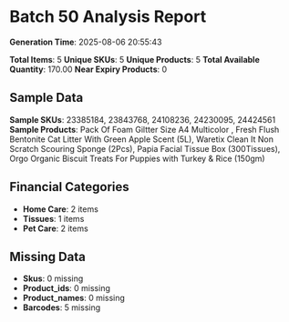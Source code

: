 # Batch 50 Analysis Report

**Generation Time**: 2025-08-06 20:55:43

**Total Items**: 5
**Unique SKUs**: 5
**Unique Products**: 5
**Total Available Quantity**: 170.00
**Near Expiry Products**: 0

## Sample Data
**Sample SKUs**: 23385184, 23843768, 24108236, 24230095, 24424561
**Sample Products**: Pack Of Foam Giltter Size A4 Multicolor , Fresh Flush Bentonite Cat Litter With Green Apple Scent (5L), Waretix Clean It Non Scratch Scouring Sponge (2Pcs), Papia Facial Tissue Box (300Tissues), Orgo Organic Biscuit Treats For Puppies with Turkey & Rice (150gm)

## Financial Categories
- **Home Care**: 2 items
- **Tissues**: 1 items
- **Pet Care**: 2 items

## Missing Data
- **Skus**: 0 missing
- **Product_ids**: 0 missing
- **Product_names**: 0 missing
- **Barcodes**: 5 missing
